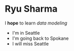 # Ryu Sharma
I **hope** to learn *data modeling* 

 - I'm in Seattle
 - I'm going back to Spokane
 - I will miss Seattle
